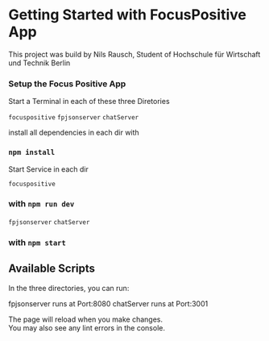 # Getting Started with FocusPositive App

This project was build by Nils Rausch, Student of Hochschule für Wirtschaft und Technik Berlin

### Setup the Focus Positive App

Start a Terminal in each of these three Diretories

`focuspositive`
`fpjsonserver`
`chatServer`

install all dependencies in each dir with

### `npm install`

Start Service in each dir

`focuspositive`

### with `npm run dev`

`fpjsonserver`
`chatServer`

### with `npm start`

## Available Scripts

In the three directories, you can run:

fpjsonserver runs at Port:8080
chatServer runs at Port:3001

The page will reload when you make changes.\
You may also see any lint errors in the console.
